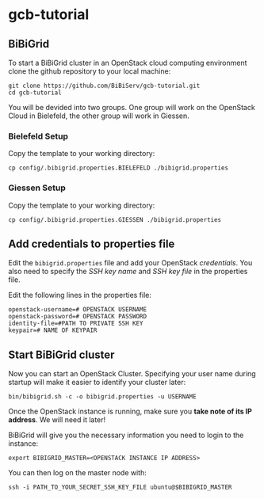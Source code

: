 # gcb-tutorial

## BiBiGrid
To start a BiBiGrid cluster in an OpenStack cloud computing environment
clone the github repository to your local machine:

    git clone https://github.com/BiBiServ/gcb-tutorial.git
    cd gcb-tutorial
  
You will be devided into two groups. One group will work on the
OpenStack Cloud in Bielefeld, the other group will work in Giessen.

### Bielefeld Setup

Copy the template to your working directory:

    cp config/.bibigrid.properties.BIELEFELD ./bibigrid.properties
  
### Giessen Setup

Copy the template to your working directory:

    cp config/.bibigrid.properties.GIESSEN ./bibigrid.properties
  
## Add credentials to properties file

Edit the `bibigrid.properties` file and add your OpenStack *credentials*.
You also need to specify the *SSH key name* and *SSH key file* in the
properties file. 

Edit the following lines in the properties file:

    openstack-username=# OPENSTACK USERNAME
    openstack-password=# OPENSTACK PASSWORD
    identity-file=#PATH TO PRIVATE SSH KEY
    keypair=# NAME OF KEYPAIR

## Start BiBiGrid cluster

Now you can start an OpenStack Cluster. Specifying your user name
during startup will make it easier to identify your cluster later:

    bin/bibigrid.sh -c -o bibigrid.properties -u USERNAME

Once the OpenStack instance is running, make sure you **take note of its IP
address**. We will need it later!

BiBiGrid will give you the necessary information you need to
login to the instance:

    export BIBIGRID_MASTER=<OPENSTACK INSTANCE IP ADDRESS>

You can then log on the master node with:

    ssh -i PATH_TO_YOUR_SECRET_SSH_KEY_FILE ubuntu@$BIBIGRID_MASTER

